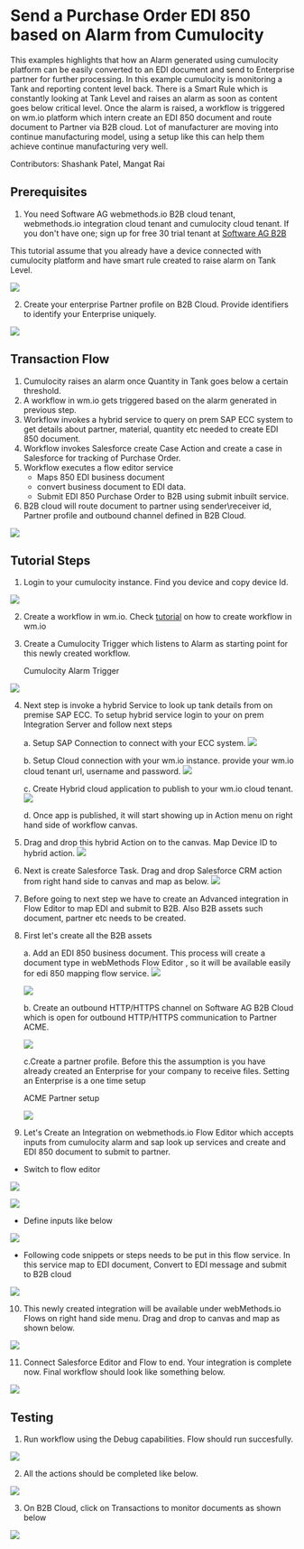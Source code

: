 # Send a Purchase Order EDI 850 based on Alarm from Cumulocity

This examples highlights that how an Alarm generated using cumulocity platform can be easily converted to an EDI document and send to Enterprise partner for further processing. In this example cumulocity is monitoring a Tank and reporting content level back. There is a Smart Rule which is constantly looking at Tank Level and raises an alarm as soon as content goes below critical level. Once the alarm is raised, a workflow is triggered on wm.io platform which intern create an EDI 850 document and route document to Partner via B2B cloud. Lot of manufacturer are moving into continue manufacturing model, using a setup like this can help them achieve continue manufacturing very well.

Contributors: Shashank Patel, Mangat Rai


## Prerequisites
1. You need Software AG webmethods.io B2B cloud tenant, webmethods.io integration cloud tenant and cumulocity cloud tenant. If you don't have one; sign up for free 30 trial tenant at [Software AG B2B](https://signup.softwareag.cloud/#/?product=b2b)

This tutorial assume that you already have a device connected with cumulocity platform and have smart rule created to raise alarm on Tank Level.

![](images/B2BLandingPage.png)

2. Create your enterprise Partner profile on B2B Cloud. Provide identifiers to identify your Enterprise uniquely.

![](images/MyEnterprise.png)

## Transaction Flow
1. Cumulocity raises an alarm once Quantity in Tank goes below a certain threshold.
2. A workflow in wm.io gets triggered based on the alarm generated in previous step.
3. Workflow invokes a hybrid service to query on prem SAP ECC system to get details about partner, material, quantity etc needed to create EDI 850 document.
4. Workflow invokes Salesforce create Case Action and create a case in Salesforce for tracking of Purchase Order.
5. Workflow executes a flow editor service
	- Maps 850 EDI business document
	- convert business document to EDI data.
	- Submit EDI 850 Purchase Order to B2B using submit inbuilt service. 
6. B2B cloud will route document to partner using sender\receiver id, Partner profile and outbound channel defined in B2B Cloud.

![](images/FlowDiagram.png)


## Tutorial Steps
1. Login to your cumulocity instance. Find you device and copy device Id.

![](images/cumulocity_device.png)

2. Create a workflow in wm.io. Check [tutorial](https://github.com/SoftwareAG/webmethodsio-examples) on how to create workflow in wm.io

3. Create a Cumulocity Trigger which listens to Alarm as starting point for this newly created workflow.

	Cumulocity Alarm Trigger
	
![](images/cumulocity_alarm.png)

4. Next step is invoke a hybrid Service to look up tank details from on premise SAP ECC. To setup hybrid service login to your on prem Integration Server and follow next steps
	
	a. Setup SAP Connection to connect with your ECC system.
	![](images/onPrem_SAPConnection.png)
	
	b. Setup Cloud connection with your wm.io instance. provide your wm.io cloud tenant url, username and password.
	![](images/onPrem_hybrid.png)
	
	c. Create Hybrid cloud application to publish to your wm.io cloud tenant.
	![](images/onPrem_hybridApps.png)
	
	d. Once app is published, it will start showing up in Action menu on right hand side of workflow canvas.

5. Drag and drop this hybrid Action on to the canvas. Map Device ID to hybrid action.
![](images/wm.io_workflow2.png)

6. Next is create Salesforce Task. Drag and drop Salesforce CRM action from right hand side to canvas and map as below.
![](images/wm.io_workflow4.png)

7. Before going to next step we have to create an Advanced integration in Flow Editor to map EDI and submit to B2B. Also B2B assets such document, partner etc needs to be created.

8. First let's create all the B2B assets

	a. Add an EDI 850 business document. This process will create a document type in webMethods Flow Editor , so it will be available easily for edi 850 mapping flow service.
	![](images/addbusinessdocument.png)

	![](images/addEDI850.png)
	
	b. Create an outbound HTTP/HTTPS channel on Software AG B2B Cloud which is open for outbound HTTP/HTTPS communication to Partner ACME.

	![](images/outChannel.png)
	
	c.Create a partner profile. Before this the assumption is you have already created an Enterprise for your company to receive files. Setting an Enterprise is a one time setup

	ACME Partner setup
	
	![](images/addpartner.png)


9. Let's Create an Integration on webmethods.io Flow Editor which accepts inputs from cumulocity alarm and sap look up services and create and EDI 850 document to submit to partner.

- Switch to flow editor

![](images/FlowEditor.png)

![](images/wm.io_IC1.png)

- Define inputs like below

![](images/wm.io_workflow5.png)

- Following code snippets or steps needs to be put in this flow service. In this service map to EDI document, Convert to EDI message and submit to B2B cloud

![](images/wm.io_workflow6.png)

10. This newly created integration will be available under webMethods.io  Flows on right hand side menu. Drag and drop to canvas and map as shown below.

![](images/wm.io_workflow3.png)

11. Connect Salesforce Editor and Flow to end. Your integration is complete now. Final workflow should look like something below.

![](images/wm.io_workflow.png)

## Testing

1. Run workflow using the Debug capabilities. Flow should run succesfully.

![](images/wm.io_workflow7.png)

2. All the actions should be completed like below.

![](images/wm.io_workflow8.png)

3. On B2B Cloud, click on Transactions to monitor documents as shown below

![](images/wm.io_b2b1.png)
